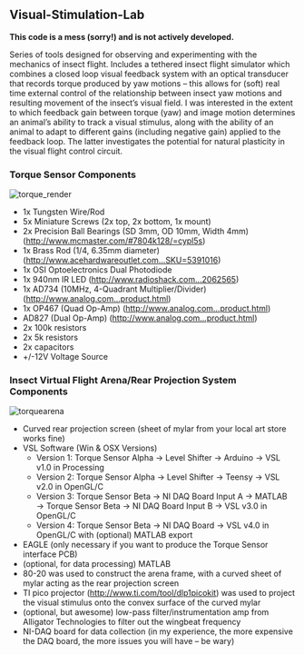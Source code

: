 ## Visual-Stimulation-Lab

**This code is a mess (sorry!) and is not actively developed.**

Series of tools designed for observing and experimenting with the mechanics of insect flight. Includes a tethered insect flight simulator which combines a closed loop visual feedback system with an optical transducer that records torque produced by yaw motions – this allows for (soft) real time external control of the relationship between insect yaw motions and resulting movement of the insect’s visual field. I was interested in the extent to which feedback gain between torque (yaw) and image motion determines an animal’s ability to track a visual stimulus, along with the ability of an animal to adapt to different gains (including negative gain) applied to the feedback loop. The latter investigates the potential for natural plasticity in the visual flight control circuit.

### Torque Sensor Components

![torque_render](https://user-images.githubusercontent.com/83111496/189475157-06b32135-a0c0-4642-99b2-5784fe1fd5d9.png)

- 1x Tungsten Wire/Rod
- 5x Miniature Screws (2x top, 2x bottom, 1x mount)
- 2x Precision Ball Bearings (SD 3mm, OD 10mm, Width 4mm) (http://www.mcmaster.com/#7804k128/=cypl5s)
- 1x Brass Rod (1/4, 6.35mm diameter) (http://www.acehardwareoutlet.com…SKU=5391016)
- 1x OSI Optoelectronics Dual Photodiode
- 1x 940nm IR LED (http://www.radioshack.com…2062565)
- 1x AD734 (10MHz, 4-Quadrant Multiplier/Divider) (http://www.analog.com…product.html)
- 1x OP467 (Quad Op-Amp) (http://www.analog.com…product.html)
- AD827 (Dual Op-Amp) (http://www.analog.com…product.html)
- 2x 100k resistors
- 2x 5k resistors
- 2x capacitors
- +/-12V Voltage Source

### Insect Virtual Flight Arena/Rear Projection System Components

![torquearena](https://user-images.githubusercontent.com/83111496/189475163-1a2f11ed-5e9a-45d8-aab1-c2d9d0232ffb.png)

- Curved rear projection screen (sheet of mylar from your local art store works fine)
- VSL Software (Win & OSX Versions)
    - Version 1: Torque Sensor Alpha → Level Shifter → Arduino → VSL v1.0 in Processing
    - Version 2: Torque Sensor Alpha → Level Shifter → Teensy → VSL v2.0 in OpenGL/C
    - Version 3: Torque Sensor Beta → NI DAQ Board Input A → MATLAB → Torque Sensor Beta → NI DAQ Board Input B → VSL v3.0 in OpenGL/C
    - Version 4: Torque Sensor Beta → NI DAQ Board → VSL v4.0 in OpenGL/C with (optional) MATLAB export
- EAGLE (only necessary if you want to produce the Torque Sensor interface PCB)
- (optional, for data processing) MATLAB
- 80-20 was used to construct the arena frame, with a curved sheet of mylar acting as the rear projection screen
- TI pico projector (http://www.ti.com/tool/dlp1picokit) was used to project the visual stimulus onto the convex surface of the curved mylar
- (optional, but awesome) low-pass filter/instrumentation amp from Alligator Technologies to filter out the wingbeat frequency
- NI-DAQ board for data collection (in my experience, the more expensive the DAQ board, the more issues you will have – be wary)
